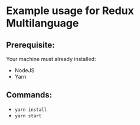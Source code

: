 # Example usage for Redux Multilanguage

## Prerequisite:
Your machine must already installed:
* NodeJS
* Yarn

## Commands:
* `yarn install`
* `yarn start`
